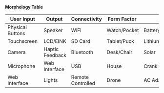 **Morphology Table**

| User Input       | Output          | Connectivity      | Form Factor  | Power                |
| ---------------- | --------------- | ----------------- | ------------ | -------------------- |
| Physical Buttons | Speaker         | WiFi              | Watch/Pocket | Battery Powered      |
| Touchscreen      | LCD/EINK        | SD Card           | Tablet/Puck  | Lithium Rechargeable |
| Camera           | Haptic Feedback | Bluetooth         | Desk/Chair   | Solar                |
| Microphone       | Web Interface   | USB               | House        | Crank Powered        |
| Web Interface    | Lights          | Remote Controlled | Drone        | AC Adapter           |
